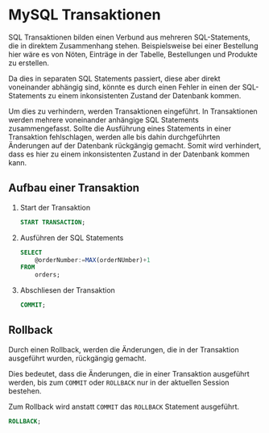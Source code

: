 # MySQL Transaktionen
SQL Transaktionen bilden einen Verbund aus mehreren SQL-Statements, die in direktem Zusammenhang stehen.
Beispielsweise bei einer Bestellung hier wäre es von Nöten, Einträge in der Tabelle, Bestellungen und Produkte zu erstellen.

Da dies in separaten SQL Statements passiert, diese aber direkt voneinander abhängig sind, könnte es durch einen
Fehler in einen der SQL-Statements zu einem inkonsistenten Zustand der Datenbank kommen.

Um dies zu verhindern, werden Transaktionen eingeführt. In Transaktionen werden mehrere voneinander anhängige SQL Statements zusammengefasst.
Sollte die Ausführung eines Statements in einer Transaktion fehlschlagen, werden alle bis dahin durchgeführten Änderungen auf der Datenbank
rückgängig gemacht. Somit wird verhindert, dass es hier zu einem inkonsistenten Zustand in der Datenbank kommen kann.

## Aufbau einer Transaktion

1. Start der Transaktion
    ```sql
    START TRANSACTION;
    ```

1. Ausführen der SQL Statements
    ```sql
    SELECT 
        @orderNumber:=MAX(orderNUmber)+1
    FROM
        orders;
    ```

1. Abschliesen der Transaktion
    ```sql
    COMMIT;
    ```

## Rollback
Durch einen Rollback, werden die Änderungen, die in der Transaktion ausgeführt wurden, rückgängig gemacht.

Dies bedeutet, dass die Änderungen, die in einer Transaktion ausgeführt werden, bis zum `COMMIT` oder `ROLLBACK` nur in der aktuellen Session bestehen.

Zum Rollback wird anstatt `COMMIT` das `ROLLBACK` Statement ausgeführt.
```sql
ROLLBACK;
```
